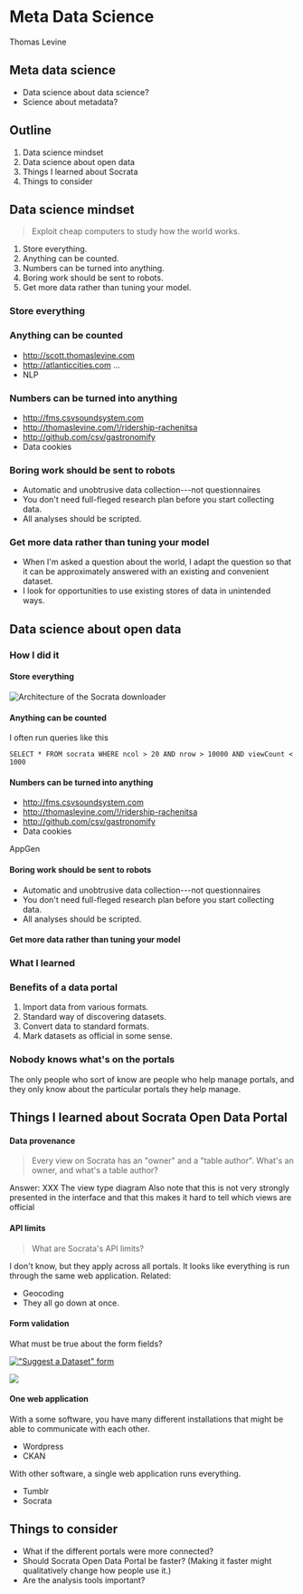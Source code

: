 Meta Data Science
==================
Thomas Levine

## Meta data science

* Data science about data science?
* Science about metadata?



## Outline

1. Data science mindset
2. Data science about open data
3. Things I learned about Socrata
4. Things to consider


## Data science mindset
<!--
-->
> Exploit cheap computers to study how the world works.

1. Store everything.
2. Anything can be counted.
3. Numbers can be turned into anything.
4. Boring work should be sent to robots.
5. Get more data rather than tuning your model.

<!--
And this is what I was doing with the Socrata data
-->


### Store everything
<!--
Storage is cheap, so you should store everything that is easy to collect.
Store it in the most raw form that is convenient, and don't worry very
much about how or even whether you're going to analyze it.
-->

### Anything can be counted
<!--
-->
* http://scott.thomaslevine.com
* http://atlanticcities.com ...
* NLP


### Numbers can be turned into anything

* http://fms.csvsoundsystem.com
* http://thomaslevine.com/!/ridership-rachenitsa
* http://github.com/csv/gastronomify
* Data cookies


### Boring work should be sent to robots
<!--
-->

* Automatic and unobtrusive data collection---not questionnaires
* You don't need full-fleged research plan before you start collecting data.
* All analyses should be scripted.

### Get more data rather than tuning your model

* When I'm asked a question about the world, I adapt the question so that it can
    be approximately answered with an existing and convenient dataset.
* I look for opportunities to use existing stores of data in unintended ways.



## Data science about open data

### How I did it

#### Store everything
<!--
Most of the work was already done for me; people had connected
siloed government data into Socrata portals, and I just needed
to get it out. But I did get it out and store it on S3.
-->
![Architecture of the Socrata downloader](architecture.jpg)


#### Anything can be counted
<!--
I think people thing of "metadata" as something you don't analyze quantitatively.

* Title
* Description
* Tags

But this is also metadata:

* Whether the title contains a particular word
* Number of rows, columns
* View counts
* Number of tags

-->
I often run queries like this

    SELECT * FROM socrata WHERE ncol > 20 AND nrow > 10000 AND viewCount < 1000

#### Numbers can be turned into anything

* http://fms.csvsoundsystem.com
* http://thomaslevine.com/!/ridership-rachenitsa
* http://github.com/csv/gastronomify
* Data cookies

AppGen

#### Boring work should be sent to robots
<!--
-->

* Automatic and unobtrusive data collection---not questionnaires
* You don't need full-fleged research plan before you start collecting data.
* All analyses should be scripted.

#### Get more data rather than tuning your model



### What I learned






### Benefits of a data portal

1. Import data from various formats.
2. Standard way of discovering datasets.
3. Convert data to standard formats.
4. Mark datasets as official in some sense.

### Nobody knows what's on the portals
The only people who sort of know are people who help manage portals,
and they only know about the particular portals they help manage.


## Things I learned about Socrata Open Data Portal

<!--
1. Federation
2. Everything runs from the same application
3. It has analysis tools.
4. Nobody uses the analysis tools.
-->


#### Data provenance

> Every view on Socrata has an "owner" and a "table author".
> What's an owner, and what's a table author?



Answer: XXX The view type diagram
Also note that this is not very strongly presented in the interface and that this makes it hard to tell which views are official


#### API limits

> What are Socrata's API limits?



I don't know, but they apply across all portals.
It looks like everything is run through the same web application.
Related:

* Geocoding
* They all go down at once.


#### Form validation
What must be true about the form fields?

[!["Suggest a Dataset" form](form-validation.png)](https://data.seattle.gov/nominate)


<!--
Has a title
Title is not unique
-->



![](unique-title.png)


#### One web application
With a some software, you have many different installations that might be able to communicate with each other.

* Wordpress
* CKAN

With other software, a single web application runs everything.

* Tumblr
* Socrata


## Things to consider

* What if the different portals were more connected?
    <!-- Currently, Socrata sort of fakes having separate applications. Having everything in the same application has different benefits from having separate applications, and maybe you can make use of them. -->
* Should Socrata Open Data Portal be faster?
    (Making it faster might qualitatively change how people use it.)
* Are the analysis tools important?
